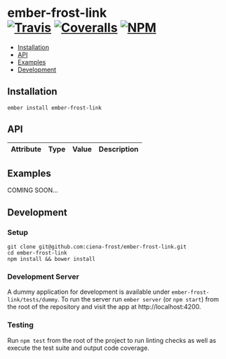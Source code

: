 [ci-img]: https://img.shields.io/travis/ciena-frost/ember-frost-link.svg "Build Status"
[ci-url]: https://travis-ci.org/ciena-frost/ember-frost-link

[cov-img]: https://img.shields.io/coveralls/ciena-frost/ember-frost-link.svg "Code Coverage"
[cov-url]: https://coveralls.io/github/ciena-frost/ember-frost-link

[npm-img]: https://img.shields.io/npm/v/ember-frost-link.svg "NPM Version"
[npm-url]: https://www.npmjs.com/package/ember-frost-link

# ember-frost-link <br /> [![Travis][ci-img]][ci-url] [![Coveralls][cov-img]][cov-url] [![NPM][npm-img]][npm-url]

* [Installation](#installation)
* [API](#api)
* [Examples](#examples)
* [Development](#development)

## Installation
```
ember install ember-frost-link
```

## API

| Attribute | Type | Value | Description |
| --------- | ---- | ----- | ----------- |


## Examples

COMING SOON...

## Development
### Setup
```
git clone git@github.com:ciena-frost/ember-frost-link.git
cd ember-frost-link
npm install && bower install
```

### Development Server
A dummy application for development is available under `ember-frost-link/tests/dummy`.
To run the server run `ember server` (or `npm start`) from the root of the repository and
visit the app at http://localhost:4200.

### Testing
Run `npm test` from the root of the project to run linting checks as well as execute the test suite
and output code coverage.